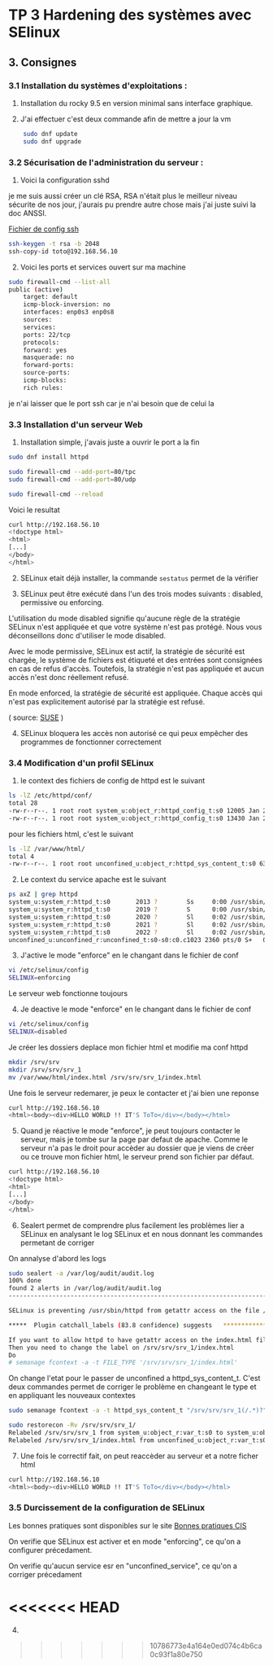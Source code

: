 # TP 3 Hardening des systèmes avec SElinux

## 3. Consignes

### 3.1 Installation du systèmes d'exploitations : 

1. Installation du rocky 9.5 en version minimal sans interface graphique. 

2. J'ai effectuer c'est deux commande afin de mettre a jour la vm
```sh 
    sudo dnf update
    sudo dnf upgrade
```

### 3.2 Sécurisation de l'administration du serveur : 

1. Voici la configuration sshd 

je me suis aussi créer un clé RSA, RSA n'était plus le meilleur niveau sécurite de nos jour, j'aurais pu prendre autre chose mais j'ai juste suivi la doc ANSSI. 

[Fichier de config ssh](./Ressource/sshd_config.txt)

```sh 
ssh-keygen -t rsa -b 2048
ssh-copy-id toto@192.168.56.10
```

2. Voici les ports et services ouvert sur ma machine

```sh 
sudo firewall-cmd --list-all
public (active)
    target: default
    icmp-block-inversion: no
    interfaces: enp0s3 enp0s8
    sources:
    services:
    ports: 22/tcp 
    protocols:
    forward: yes
    masquerade: no
    forward-ports:
    source-ports:
    icmp-blocks:
    rich rules:

```

je n'ai laisser que le port ssh car je n'ai besoin que de celui la


### 3.3 Installation d'un serveur Web

1. Installation simple, j'avais juste a ouvrir le port a la fin

```sh 
sudo dnf install httpd

sudo firewall-cmd --add-port=80/tpc
sudo firewall-cmd --add-port=80/udp

sudo firewall-cmd --reload
```

Voici le resultat

```sh 
curl http://192.168.56.10
<!doctype html>
<html>
[...]
</body>
</html>
```

2. SELinux etait déjà installer, la commande ```sestatus``` permet de la vérifier

3.  SELinux peut être exécuté dans l'un des trois modes suivants : disabled, permissive ou enforcing.

L'utilisation du mode disabled signifie qu'aucune règle de la stratégie SELinux n'est appliquée et que votre système n'est pas protégé. Nous vous déconseillons donc d'utiliser le mode disabled.

Avec le mode permissive, SELinux est actif, la stratégie de sécurité est chargée, le système de fichiers est étiqueté et des entrées sont consignées en cas de refus d'accès. Toutefois, la stratégie n'est pas appliquée et aucun accès n'est donc réellement refusé.

En mode enforced, la stratégie de sécurité est appliquée. Chaque accès qui n'est pas explicitement autorisé par la stratégie est refusé. 

( source: [SUSE](https://documentation.suse.com/fr-fr/sle-micro/6.0/html/Micro-selinux/index.html) )

4. SELinux bloquera les accès non autorisé ce qui peux empêcher des programmes de fonctionner correctement


### 3.4 Modification d'un profil SELinux

1. le context des fichiers de config de httpd est le suivant 
```sh 
ls -lZ /etc/httpd/conf/
total 28
-rw-r--r--. 1 root root system_u:object_r:httpd_config_t:s0 12005 Jan 22 01:22 httpd.conf
-rw-r--r--. 1 root root system_u:object_r:httpd_config_t:s0 13430 Jan 22 01:24 magic

```

pour les fichiers html, c'est le suivant 

```sh
ls -lZ /var/www/html/
total 4
-rw-r--r--. 1 root root unconfined_u:object_r:httpd_sys_content_t:s0 63 Apr  3 14:21 index.html
```

2. Le context du service apache est le suivant 

```sh
ps axZ | grep httpd
system_u:system_r:httpd_t:s0       2013 ?        Ss     0:00 /usr/sbin/httpd -DFOREGROUND
system_u:system_r:httpd_t:s0       2019 ?        S      0:00 /usr/sbin/httpd -DFOREGROUND
system_u:system_r:httpd_t:s0       2020 ?        Sl     0:02 /usr/sbin/httpd -DFOREGROUND
system_u:system_r:httpd_t:s0       2021 ?        Sl     0:02 /usr/sbin/httpd -DFOREGROUND
system_u:system_r:httpd_t:s0       2022 ?        Sl     0:02 /usr/sbin/httpd -DFOREGROUND
unconfined_u:unconfined_r:unconfined_t:s0-s0:c0.c1023 2360 pts/0 S+   0:00 grep --color=auto httpd
```

3. J'active le mode "enforce" en le changant dans le fichier de conf 
```sh
vi /etc/selinux/config
SELINUX=enforcing
```

Le serveur web fonctionne toujours

4. Je deactive le mode "enforce" en le changant dans le fichier de conf 
```sh
vi /etc/selinux/config
SELINUX=disabled
```
Je créer les dossiers deplace mon fichier html et modifie ma conf httpd

```sh
mkdir /srv/srv
mkdir /srv/srv/srv_1
mv /var/www/html/index.html /srv/srv/srv_1/index.html
```

Une fois le serveur redemarer, je peux le contacter et j'ai bien une reponse

```sh
curl http://192.168.56.10
<html><body><div>HELLO WORLD !! IT'S ToTo</div></body></html>
```

5. Quand je réactive le mode "enforce", je peut toujours contacter le serveur, mais je tombe sur la page par defaut de apache. Comme le serveur n'a pas le droit pour accèder au dossier que je viens de créer ou ce trouve mon fichier html, le serveur prend son fichier par défaut.

```sh 
curl http://192.168.56.10
<!doctype html>
<html>
[...]
</body>
</html>
```

6. Sealert permet de comprendre plus facilement les problèmes lier a SELinux en analysant le log SELinux et en nous donnant les commandes permetant de corriger

On annalyse d'abord les logs 
```sh
sudo sealert -a /var/log/audit/audit.log
100% done
found 2 alerts in /var/log/audit/audit.log
--------------------------------------------------------------------------------

SELinux is preventing /usr/sbin/httpd from getattr access on the file /srv/srv/srv_1/index.html.

*****  Plugin catchall_labels (83.8 confidence) suggests   *******************

If you want to allow httpd to have getattr access on the index.html file
Then you need to change the label on /srv/srv/srv_1/index.html
Do
# semanage fcontext -a -t FILE_TYPE '/srv/srv/srv_1/index.html'

```

On change l'etat pour le passer de unconfined a httpd_sys_content_t.
C'est deux commandes permet de corriger le problème en changeant le type et en appliquant les nouveaux contextes

```sh
sudo semanage fcontext -a -t httpd_sys_content_t "/srv/srv/srv_1(/.*)?"

sudo restorecon -Rv /srv/srv/srv_1/
Relabeled /srv/srv/srv_1 from system_u:object_r:var_t:s0 to system_u:object_r:httpd_sys_content_t:s0
Relabeled /srv/srv/srv_1/index.html from unconfined_u:object_r:var_t:s0 to unconfined_u:object_r:httpd_sys_content_t:s0

```

7. Une fois le correctif fait, on peut reaccèder au serveur et a notre ficher html

```sh
curl http://192.168.56.10
<html><body><div>HELLO WORLD !! IT'S ToTo</div></body></html>
```

### 3.5 Durcissement de la configuration de SELinux

Les bonnes pratiques sont disponibles sur le site 
[Bonnes pratiques CIS](https://cissecurity.org/benchmark/rocky_linux)

On verifie que SELinux est activer et en mode "enforcing", ce qu'on a configurer précedament.

On verifie qu'aucun service esr en "unconfined_service", ce qu'on a corriger précedament

<<<<<<< HEAD
=======
4. 
>>>>>>> 10786773e4a164e0ed074c4b6ca0c93f1a80e750
